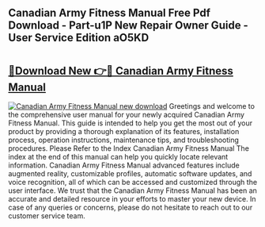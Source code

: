 ## Canadian Army Fitness Manual Free Pdf Download - Part-u1P New Repair Owner Guide - User Service Edition aO5KD

# <h2><a href="http://cf20494.oget.top/?id=Canadian+Army+Fitness+Manual">🔗Download New 👉🔴 Canadian Army Fitness Manual</a></h2>

[![Canadian Army Fitness Manual new download](https://i.imgur.com/5g1atiW.png)](http://cf20494.oget.top/?id=Canadian+Army+Fitness+Manual)
Greetings and welcome to the comprehensive user manual for your newly acquired Canadian Army Fitness Manual. This guide is intended to help you get the most out of your product by providing a thorough explanation of its features, installation process, operation instructions, maintenance tips, and troubleshooting procedures. Please Refer to the Index Canadian Army Fitness Manual The index at the end of this manual can help you quickly locate relevant information. Canadian Army Fitness Manual advanced features include augmented reality, customizable profiles, automatic software updates, and voice recognition, all of which can be accessed and customized through the user interface. We trust that the Canadian Army Fitness Manual has been an accurate and detailed resource in your efforts to master your new device. In case of any queries or concerns, please do not hesitate to reach out to our customer service team.
